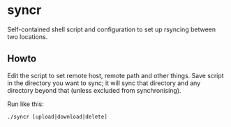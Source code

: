 # syncr
Self-contained shell script and configuration to set up rsyncing between two locations.

## Howto
Edit the script to set remote host, remote path and other things. Save script in the directory you want to sync; it will sync that directory and any directory beyond that (unless excluded from synchronising).

Run like this:
```
./syncr [upload|download|delete]
```
